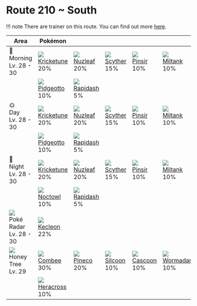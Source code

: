 # Route 210 ~ South

!!! note
    There are trainer on this route. You can find out more [here](../../trainer_changes/route_210__south/).


Area                                         | Pokémon                         | &nbsp;                       | &nbsp;                       | &nbsp;                       | &nbsp;                        | &nbsp;
---                                          | ---                             | ---                          | ---                          | ---                          | ---                           | ---
🌅<br>Morning<br>Lv. 28 - 30                  | ![][402]<br>[Kricketune]<br>20% | ![][274]<br>[Nuzleaf]<br>20% | ![][123]<br>[Scyther]<br>15% | ![][127]<br>[Pinsir]<br>10%  | ![][241]<br>[Miltank]<br>10%  | ![][128]<br>[Tauros]<br>10%
&nbsp;                                       | ![][017]<br>[Pidgeotto]<br>10%  | ![][078]<br>[Rapidash]<br>5% | &nbsp;                       | &nbsp;                       | &nbsp;                        | &nbsp;
🌞<br>Day<br>Lv. 28 - 30                      | ![][402]<br>[Kricketune]<br>20% | ![][274]<br>[Nuzleaf]<br>20% | ![][123]<br>[Scyther]<br>15% | ![][127]<br>[Pinsir]<br>10%  | ![][241]<br>[Miltank]<br>10%  | ![][128]<br>[Tauros]<br>10%
&nbsp;                                       | ![][017]<br>[Pidgeotto]<br>10%  | ![][078]<br>[Rapidash]<br>5% | &nbsp;                       | &nbsp;                       | &nbsp;                        | &nbsp;
🌙<br>Night<br>Lv. 28 - 30                    | ![][402]<br>[Kricketune]<br>20% | ![][274]<br>[Nuzleaf]<br>20% | ![][123]<br>[Scyther]<br>15% | ![][127]<br>[Pinsir]<br>10%  | ![][241]<br>[Miltank]<br>10%  | ![][128]<br>[Tauros]<br>10%
&nbsp;                                       | ![][164]<br>[Noctowl]<br>10%    | ![][078]<br>[Rapidash]<br>5% | &nbsp;                       | &nbsp;                       | &nbsp;                        | &nbsp;
![][poke-radar]<br>Poké Radar<br>Lv. 28 - 30 | ![][352]<br>[Kecleon]<br>22%    | &nbsp;                       | &nbsp;                       | &nbsp;                       | &nbsp;                        | &nbsp;
![][honey]<br>Honey Tree<br>Lv. 29           | ![][415]<br>[Combee]<br>30%     | ![][204]<br>[Pineco]<br>20%  | ![][266]<br>[Silcoon]<br>10% | ![][268]<br>[Cascoon]<br>10% | ![][413]<br>[Wormadam]<br>10% | ![][414]<br>[Mothim]<br>10%
&nbsp;                                       | ![][214]<br>[Heracross]<br>10%  | &nbsp;                       | &nbsp;                       | &nbsp;                       | &nbsp;                        | &nbsp;

[Pidgeotto]: ../../pokemon_changes/017/
[Rapidash]: ../../pokemon_changes/078/
[Scyther]: ../../pokemon_changes/123/
[Pinsir]: ../../pokemon_changes/127/
[Tauros]: ../../pokemon_changes/128/
[Noctowl]: ../../pokemon_changes/164/
[Pineco]: ../../pokemon_changes/204/
[Heracross]: ../../pokemon_changes/214/
[Miltank]: ../../pokemon_changes/241/
[Silcoon]: ../../pokemon_changes/266/
[Cascoon]: ../../pokemon_changes/268/
[Nuzleaf]: ../../pokemon_changes/274/
[Kecleon]: ../../pokemon_changes/352/
[Kricketune]: ../../pokemon_changes/402/
[Wormadam]: ../../pokemon_changes/413/
[Mothim]: ../../pokemon_changes/414/
[Combee]: ../../pokemon_changes/415/
[honey]: ../img/items/honey.png
[poke-radar]: ../img/items/poke-radar.png
[017]: ../img/pokemon/017.png
[078]: ../img/pokemon/078.png
[123]: ../img/pokemon/123.png
[127]: ../img/pokemon/127.png
[128]: ../img/pokemon/128.png
[164]: ../img/pokemon/164.png
[204]: ../img/pokemon/204.png
[214]: ../img/pokemon/214.png
[241]: ../img/pokemon/241.png
[266]: ../img/pokemon/266.png
[268]: ../img/pokemon/268.png
[274]: ../img/pokemon/274.png
[352]: ../img/pokemon/352.png
[402]: ../img/pokemon/402.png
[413]: ../img/pokemon/413.png
[414]: ../img/pokemon/414.png
[415]: ../img/pokemon/415.png
